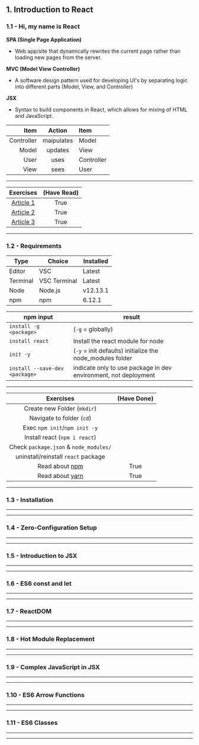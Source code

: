 ## 1. Introduction to React
### 1.1 - Hi, my name is React

**SPA (Single Page Application)**
- Web app/site that dynamically rewrites the current page rather than loading new pages from the server.
    
**MVC (Model View Controller)**
- A software design pattern used for developing UI's by separating logic into different parts (Model, View, and Controller)

**JSX**
- Syntax to build components in React, which allows for mixing of HTML and JavaScript.

| Item | Action | Item |
|---:|:---:|:---|
| Controller | maipulates | Model | 
| Model | updates | View |
| User | uses | Controller |
| View | sees | User |

--------

| Exercises | (Have Read) |
| :---: | :---: |
| [Article 1](https://www.robinwieruch.de/reasons-why-i-moved-from-angular-to-react/) | True |
| [Article 2](https://www.robinwieruch.de/essential-react-libraries-framework/) | True |
| [Article 3](https://www.robinwieruch.de/how-to-learn-framework/) | True |

--------

### 1.2 - Requirements

| Type | Choice | Installed |
| --- | --- | --- |
| Editor | VSC | Latest |
| Terminal | VSC Terminal | Latest |
| Node | Node.js | v12.13.1 |
| npm | npm | 6.12.1 |

| npm input | result |
| --- | --- |
| `install -g <package>` | (`-g` = globally) |
| `install react` | Install the react module for node |
| `init -y` | (`-y` = init defaults) initialize the node_modules folder |
| `install --save-dev <package>` | indicate only to use package in dev environment, not deployment |
    
--------

| Exercises | (Have Done) |
| :---: | :---: |
| Create new Folder (`mkdir`) |  |
| Navigate to folder (`cd`) |  |
| Exec `npm init`/`npm init -y` |  |
| Install react (`npm i react`) |  |
| Check `package.json` & `node_modules/` |  |
| uninstall/reinstall `react` package |  |
| Read about [npm](https://docs.npmjs.com/) | True |
| Read about [yarn](https://yarnpkg.com/en/docs/) | True |

--------

### 1.3 - Installation

--------

--------
  
### 1.4 - Zero-Configuration Setup

--------

--------
  
### 1.5 - Introduction to JSX

--------

--------
  
### 1.6 - ES6 const and let

--------

--------
  
### 1.7 - ReactDOM

--------

--------
  
### 1.8 - Hot Module Replacement

--------

--------
  
### 1.9 - Complex JavaScript in JSX

--------

--------
  
### 1.10 - ES6 Arrow Functions

--------

--------
  
### 1.11 - ES6 Classes

--------

--------
